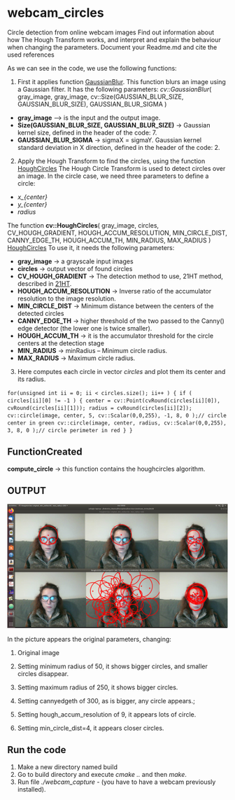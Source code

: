 # webcam_circles
Circle detection from online webcam images
Find out information about how The Hough Transform works, and interpret and explain  the behaviour when changing the parameters. Document your Readme.md and cite the used references

As we can see in the code, we use the following functions:

1. First it applies function [GaussianBlur](https://docs.opencv.org/2.4/modules/imgproc/doc/filtering.html?highlight=gaussianblur#gaussianblur).
This function blurs an image using a Gaussian filter.
It has the following parameters:
*cv::GaussianBlur*( gray_image, gray_image, cv::Size(GAUSSIAN_BLUR_SIZE, GAUSSIAN_BLUR_SIZE), GAUSSIAN_BLUR_SIGMA )
  - **gray_image** --> is the input and the output image.
  - **Size(GAUSSIAN_BLUR_SIZE, GAUSSIAN_BLUR_SIZE)** -> Gaussian kernel size, defined in the header of the code: 7.
  - **GAUSSIAN_BLUR_SIGMA** -> sigmaX = sigmaY. Gaussian kernel standard deviation in X direction, defined in the header of the code: 2.


2. Apply the Hough Transform to find the circles, using the function [HoughCircles](https://docs.opencv.org/2.4/doc/tutorials/imgproc/imgtrans/hough_circle/hough_circle.html)
The Hough Circle Transform is used to detect circles over an image. In the circle case, we need three parameters to define a circle:
  - *x_{center}*
  - *y_{center}*
  - *radius*

The function **cv::HoughCircles**( gray_image, circles, CV_HOUGH_GRADIENT, HOUGH_ACCUM_RESOLUTION, MIN_CIRCLE_DIST, CANNY_EDGE_TH, HOUGH_ACCUM_TH, MIN_RADIUS, MAX_RADIUS ) [HoughCircles](https://docs.opencv.org/2.4/modules/imgproc/doc/feature_detection.html?highlight=houghcircles#houghcircles)
To use it, it needs the following parameters:
  - **gray_image** -> a grayscale input images
  - **circles** -> output vector of found circles
  - **CV_HOUGH_GRADIENT** -> The detection method to use, 21HT method, described in [21HT](https://docs.opencv.org/2.4/modules/imgproc/doc/feature_detection.html?highlight=houghcircles#yuen90).
  - **HOUGH_ACCUM_RESOLUTION** -> Inverse ratio of the accumulator resolution to the image resolution.
  - **MIN_CIRCLE_DIST** -> Minimum distance between the centers of the detected circles
  - **CANNY_EDGE_TH** -> higher threshold of the two passed to the Canny() edge detector (the lower one is twice smaller).
  - **HOUGH_ACCUM_TH** -> it is the accumulator threshold for the circle centers at the detection stage
  - **MIN_RADIUS** ->   minRadius – Minimum circle radius.
  - **MAX_RADIUS** ->   Maximum circle radius.

  3. Here computes each circle in vector *circles* and plot them its center and its radius.

  `for(unsigned int ii = 0; ii < circles.size(); ii++ )
  {
      if ( circles[ii][0] != -1 )
      {
              center = cv::Point(cvRound(circles[ii][0]), cvRound(circles[ii][1]));
              radius = cvRound(circles[ii][2]);
              cv::circle(image, center, 5, cv::Scalar(0,0,255), -1, 8, 0 );// circle center in green
              cv::circle(image, center, radius, cv::Scalar(0,0,255), 3, 8, 0 );// circle perimeter in red
      }
  }`


## FunctionCreated

**compute_circle** -> this function contains the houghcircles algorithm.

## OUTPUT

![picture](image.png)

In the picture appears the original parameters, changing:
1. Original image
2. Setting minimum radius of 50, it shows bigger circles, and smaller circles disappear.
3. Setting maximum radius of 250, it shows bigger circles.

1. Setting cannyedgeth of 300, as is bigger, any circle appears.;
2. Setting hough_accum_resolution of 9, it appears lots of circle.
3. Setting min_circle_dist=4, it appears closer circles.

## Run the code

1. Make a new directory named build
2. Go to build directory and execute *cmake ..* and then *make*.
3. Run file *./webcam_capture* - (you have to have a webcam previously installed).

